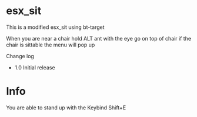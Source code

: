 # esx_sit
This is a modified esx_sit using bt-target

When you are near a chair hold ALT ant with the eye go on top of chair if the chair is sittable the menu will pop up

Change log 
 * 1.0 Initial release


# Info
You are able to stand up with the Keybind Shift+E
